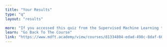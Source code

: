 ```yaml
---
title: "Your Results"
type: "q"
layout: "results"

more: "If you accessed this quiz from the Supervised Machine Learning training course, then please click the button to go back to the online course environment and continue with the next lesson."
learn: "Go Back To The Course"
link: "https://www.mdft.academy/view/courses/81334804-edad-498c-8daf-6000fae8926f/2907085-regression/9424981-up-next"
---
```

